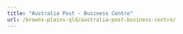 ```yaml
---
title: "Australia Post - Business Centre"
url: /browns-plains-qld/australia-post-business-centre/
---
```

